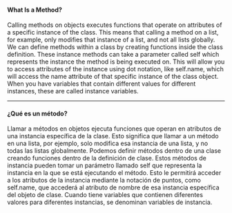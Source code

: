 #### What Is a Method?

Calling methods on objects executes functions that operate on attributes of a specific instance of the class. This means that calling a method on a list, for example, only modifies that instance of a list, and not all lists globally. We can define methods within a class by creating functions inside the class definition. These instance methods can take a parameter called self which represents the instance the method is being executed on. This will allow you to access attributes of the instance using dot notation, like self.name, which will access the name attribute of that specific instance of the class object. When you have variables that contain different values for different instances, these are called instance variables.

---

#### ¿Qué es un método?

Llamar a métodos en objetos ejecuta funciones que operan en atributos de una instancia específica de la clase. Esto significa que llamar a un método en una lista, por ejemplo, solo modifica esa instancia de una lista, y no todas las listas globalmente. Podemos definir métodos dentro de una clase creando funciones dentro de la definición de clase. Estos métodos de instancia pueden tomar un parámetro llamado self que representa la instancia en la que se está ejecutando el método. Esto le permitirá acceder a los atributos de la instancia mediante la notación de puntos, como self.name, que accederá al atributo de nombre de esa instancia específica del objeto de clase. Cuando tiene variables que contienen diferentes valores para diferentes instancias, se denominan variables de instancia.

